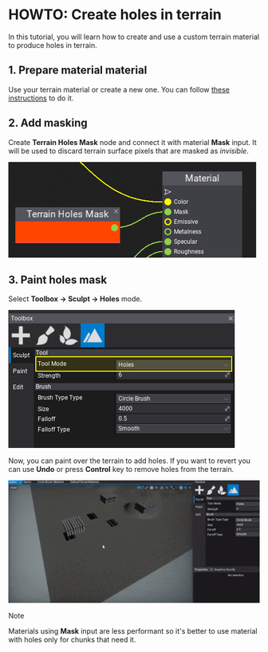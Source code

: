 # HOWTO: Create holes in terrain

In this tutorial, you will learn how to create and use a custom terrain material to produce holes in terrain.

## 1. Prepare material material

Use your terrain material or create a new one. You can follow [these instructions](terrain-material.md) to do it.

## 2. Add masking

Create **Terrain Holes Mask** node and connect it with material **Mask** input. It will be used to discard terrain surface pixels that are masked as *invisible*.

![Terrain Holes Mask](../media/terrain-holes-material.png)

## 3. Paint holes mask

Select **Toolbox -> Sculpt -> Holes** mode.

![Terrain Holes Tool Mode](media/holes-mode-tool.png)

Now, you can paint over the terrain to add holes. If you want to revert you can use **Undo** or press **Control** key to remove holes from the terrain.

![Terrain Holes Painting](../media/terrain_pic_07.gif)

> [!Note]
> Materials using **Mask** input are less performant so it's better to use material with holes only for chunks that need it.
